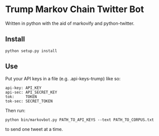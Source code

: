 # Trump Markov Chain Twitter Bot

Written in python with the aid of markovify and python-twitter.

## Install

`python setup.py install`

## Use

Put your API keys in a file (e.g. .api-keys-trump) like so:

```
api-key: API_KEY
api-sec: API_SECRET_KEY
tok:     TOKEN
tok-sec: SECRET_TOKEN
```

Then run:

```
python bin/markovbot.py PATH_TO_API_KEYS --text PATH_TO_CORPUS.txt
```

to send one tweet at a time. 
